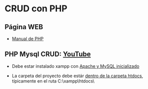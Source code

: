 # CRUD con PHP
## Página WEB

- [Manual de PHP](https://desarrolloweb.com/manuales/manual-php.html)


## PHP Mysql CRUD:  [YouTube](https://youtu.be/pn2v9lPakHQ)
- Debe estar instalado xampp con [Apache y MySQL inicializado](https://github.com/MaodeColombia/CRUD_PHP_MySQL/blob/master/extra/image/20220921221821.png)


- La carpeta del proyecto debe estár [dentro de la carpeta htdocs](extra/image/20220921223258.png), típicamente en el ruta C:\xampp\htdocs\
